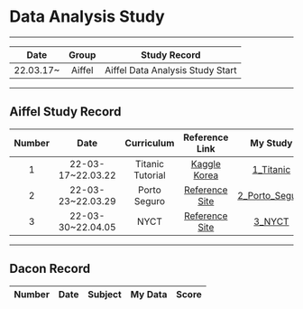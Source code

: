 # Data Analysis Study
---
|Date|Group|Study Record|
|:---:|:---:|:---:|
|22.03.17~|Aiffel|Aiffel Data Analysis Study Start|


---
## Aiffel Study Record
|Number|Date|Curriculum|Reference Link|My Study|
|:------:|:---:|:---:|:---:|:---:|
|1|22-03-17~22.03.22|Titanic Tutorial|[Kaggle Korea](https://kaggle-kr.tistory.com/17)|[1_Titanic](https://github.com/youngchurl/Data-Analysis-Study/tree/main/Write/1_Titanic)
|2|22-03-23~22.03.29|Porto Seguro|[Reference Site](https://www.kaggle.com/code/gpreda/porto-seguro-exploratory-analysis-and-prediction/notebook)|[2_Porto_Seguro](https://github.com/youngchurl/Data-Analysis-Study/tree/main/Write/2_porto_seguro)|
|3|22-03-30~22.04.05|NYCT|[Reference Site](https://www.kaggle.com/code/aiswaryaramachandran/eda-baseline-model-0-40-rmse/notebook)|[3_NYCT](https://github.com/youngchurl/Data-Analysis-Study/blob/main/Write/3_NYCT/NYCT.ipynb)|
---
## Dacon Record
|Number|Date|Subject|My Data|Score|
|:---:|:---:|:---:|:---:|:---:|

